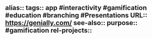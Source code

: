 alias::
tags:: app #interactivity #gamification #education #branching #Presentations
URL:: https://genially.com/
see-also::
purpose:: #gamification
rel-projects::
-
